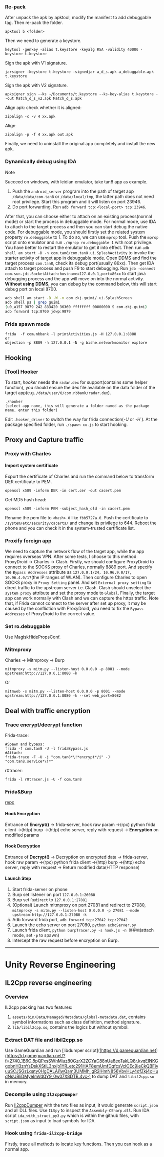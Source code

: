 ### Re-pack
After unpack the apk by apktool, modify the manifest to add debuggable tag. Then re-pack the folder.
```
apktool b <folder>
```
Then we need to generate a keystore.
```
keytool -genkey -alias t.keystore -keyalg RSA -validity 40000 -keystore t.keystore
```
Sign the apk with V1 signature.
```
jarsigner -keystore t.keystore -signedjar a_d_s.apk a_debuggable.apk t.keystore
```
Sign the apk with V2 signature.
```
apksigner sign --ks ~/Documents/t.keystore --ks-key-alias t.keystore --out Match_d_s_v2.apk Match_d_s.apk
```

Align apk:
check whether it is aligned:
```
zipalign -c -v 4 xx.apk
```
Align:
```
zipalign -p -f 4 xx.apk out.apk
```

Finally, we need to uninstall the original app completely and install the new apk.

### Dynamically debug using IDA

> [!NOTE] 
> Succeed on windows, with leidian emulator, take tan8 app as example.


1. Push the `android_server` program into the path of target app `/data/data/com.tan8` or `/data/local/tmp`, the latter path does not need root privilege. Start this program and it will listen on port 23946.
2. Do port forwarding. Run `adb forward tcp:<local-port> tcp:23946`.

After that, you can choose either to attach on an existing process(normal mode) or start the process in debuggable mode.
For normal mode, use IDA to attach to the target process and then you can start debug the native code.
For debuggable mode, you should firstly set the related system property `ro.debuggable` to 1. To do so, we can use `mprop` tool. Push the `mprop` script onto emulator and run `./mprop ro.debuggable 1` with root privilege. You have better to restart the emulator to get it into effect. Then run `adb shell am start -D -n com.tan8/com.tan8.ui.SplashActivity` to invoke the starter activity of target app in debuggable mode. Open DDMS and find the target process `com.tan8`, check its debug port(usually 86xx). Then get IDA attach to target process and push F9 to start debugging. Run `jdb -connect com.sun.jdi.SocketAttach:hostname=127.0.0.1,port=86xx` to start java debugging process and the app will move on into the normal activity.
**Without using DDMS**, you can debug by the command below, this will start debug port on local 8700.
```bash
adb shell am start -D -W -n com.zkj.guimi/.ui.SplashScreen
adb shell ps | grep guimi
(u0_a157 9879 242 883420 36360 ffffffff 00000000 S com.zkj.guimi)
adb forward tcp:8700 jdwp:9879
```

### Frida spawn mode
```
frida  -f com.nbbank -l printActivities.js -H 127.0.0.1:8888
or
objection -p 8889 -h 127.0.0.1 -N -g bishe.networkmonitor explore
```

## Hooking
### [Tool] Hooker

To start, *hooker* needs the `radar.dex` for support(contains some helper function), you should ensure the dex file available on the data folder of the target app(e.g. `/data/user/0/com.nbbank/radar.dex`).
```
./hooker
(select app name, this will generate a folder named as the package name, enter this folder)
```
Edit `.hooker_driver` to switch the way for frida connection(*-U* or *-H* ). At the package specified folder, run `./spawn xx.js` to start hooking.



## Proxy and Capture traffic

### Proxy with Charles
#### Import system certificate
Export the certificate of Charles and run the command below to transform DER certificate to PEM. 
```
openssl x509 -inform DER -in cert.cer -out cacert.pem
```
Get MD5 hash head:
```
openssl x509 -inform PEM -subject_hash_old -in cacert.pem
```
Rename the pem file to `<hash>.0` like `fbb5727a.0`. Push the certificate to `/system/etc/security/cacerts/` and change its privilege to 644. Reboot the phone and you can check it in the system-trusted certificate list.


### Proxify foreign app 
We need to capture the network flow of the target app, while the app requires overseas VPN. After some tests, I choose to this method: ProxyDroid -> Charles -> Clash.
Firstly, we should configure ProxyDroid to connect to the SOCKS proxy of Charles, normally 8889 port. And specify the `Bypass Addresses` attribute as `127.0.0.1/24, 10.96.9.0/17, 10.96.4.0/17`(the IP ranges of WLAN).
Then configure Charles to open SOCKS proxy in `Proxy Setting` panel. And set `External proxy setting` to direct traffic to the upstream server i.e. Clash. 
Clash should unselect the `system proxy` attribute and set the proxy mode to `Global`. Finally, the target app can work normally with Clash and we can capture the https traffic.
Note that, if Frida cannot connect to the server after set up proxy, it may be caused by the confliction with ProxyDroid, you need to fix the `Bypass Addresses` of ProxyDroid to the correct value.

### Set ro.debuggable
Use MagiskHidePropsConf.

### Mitmproxy
Charles -> Mitmproxy -> Burp
```
mitmproxy -s mitm.py --listen-host 0.0.0.0 -p 8001 --mode upstream:http://127.0.0.1:8080 -k
```
Or
```
mitmweb -s mitm.py --listen-host 0.0.0.0 -p 8001 --mode upstream:http://127.0.0.1:8080 -k --set web_port=8082
```

## Deal with traffic encryption
### Trace encrypt/decrypt function
Frida-trace:
```
#Spawn and bypass:
frida -f com.tan8 -U -l fridaBypass.js
#Attach:
frida-trace -F -U -j "com.tan8*\!*encrypt*/i" -J "com.tan8.service*\!*"
```

r0tracer:
```
frida -l r0tracer.js -U -f com.tan8
```


### Frida&Burp
[repo](https://github.com/noobpk/frida-intercept-encrypted-api)
#### **Hook Encryption**
Entrance of **Encrypt()** →
frida-server, hook raw param →(rpc) python frida client →(http) burp →(http) echo server, reply with request →
**Encryption** on modified params

#### Hook Decryption
Entrance of **Decrypt()** →
Decryption on encrypted data →
frida-server, hook raw param →(rpc) python frida client →(http) burp →(http) echo server, reply with request →
Return modified data(HTTP response)

#### Launch Step
1. Start frida-server on phone
2. Burp set listener on port `127.0.0.1:26080`
3. Burp set `Redirect` to `127.0.0.1:27081`
4. (Optional) Launch mitmproxy on port 27081 and redirect to 27080, `mitmproxy -s mitm.py --listen-host 0.0.0.0 -p 27081 --mode upstream:http://127.0.0.1:27080 -k`
5. Adb forward frida port, `adb forward tcp:27042 tcp:27042`
6. Launch the echo server on port 27080, `python echoServer.py`
7. Launch frida client, `python burpTracer.py -s hook.js -n 弹琴吧`(attach mode, set `-p` to spawn)
8. Intercept the raw request before encryption on Burp.

---

# Unity Reverse Engineering
## IL2Cpp reverse engineering
### Overview
IL2cpp packing has two features:
1. `assets/bin/Data/Managed/Metadata/global-metadata.dat`, contains symbol informations such as class definition, method signature.
2. `lib/libil2cpp.so`, contains the logics but without symbol.

### Extract DAT file and libil2cpp.so
Use GameGuardian and run [libdumper script]([https://d.gameguardian.net](https://d.gameguardian.net/?f=2740_1B6C.8pQPxsSWhMiuz80GzrX2ZCYaC88nUa8eoTakLQ8r.kvqEINKGgobnH3znYsDskXStiL3nxjb1YR_etc291HAF8emUmfDqfcsVclOEc9ieCkQBFiyuuSCJSGzLqaty0HgDALAi1wQam3UMMh_gR2lHmN856VbvHLy4dfZkj4oHudNsUBliDMyeImVdQY9_0w07X8DTB.4vc-) to dump DAT and `libil2cpp.so` in memory.
### Decompile using `Il2cppDumper`
Run [Il2cppDumper](https://github.com/Perfare/Il2CppDumper) with the two files as input, it would generate `script.json` and all DLL files. Use `ILSpy` to inspect the `Assembly-CSharp.dll`. Run IDA script `ida_with_struct_py3.py` which is within the github files, with `script.json` as input to load symbols for IDA.

### Hook using `frida-il2cpp-bridge`
Firstly, trace all methods to locate key functions. Then you can hook as a normal app.
